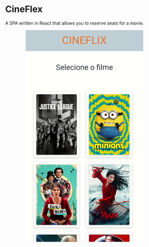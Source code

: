 # CineFlex

A SPA written in React that allows you to reserve seats for a movie. 

<div align="center">
<img src='Peek 2022-12-27 16-36.gif' />
</div>